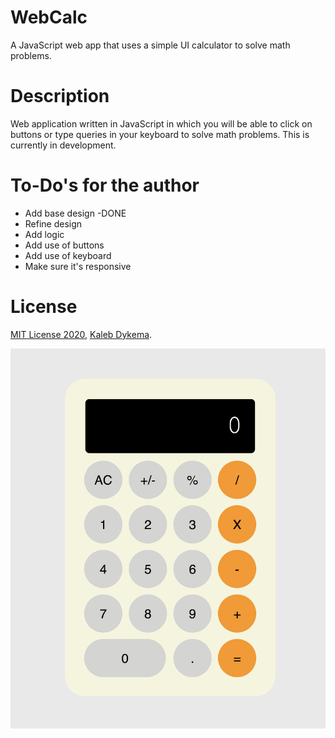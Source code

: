 # WebCalc

A JavaScript web app that uses a simple UI calculator to solve math problems.

# Description

Web application written in JavaScript in which you will be able to click on buttons or type queries in your keyboard to solve math problems. This is currently in development.

# To-Do's for the author

- Add base design -DONE
- Refine design
- Add logic
- Add use of buttons
- Add use of keyboard
- Make sure it's responsive

# License

[MIT License 2020](https://mit-license.org), [Kaleb Dykema](https://github.com/KalebDykemal).

![webcalc_screenshot](https://github.com/KalebDykema/WebCalc/blob/master/WebCalc.png)